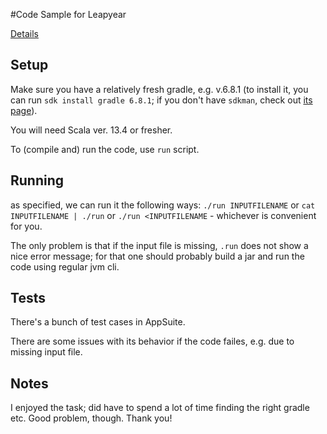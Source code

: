 #Code Sample for Leapyear

[Details](https://leapyear.github.io/soccer-ranking-project/)

## Setup

Make sure you have a relatively fresh gradle, e.g. v.6.8.1 (to install it, you can run `sdk install gradle 6.8.1`; if you don't have `sdkman`, check out [its page](https://sdkman.io/usage)).

You will need Scala ver. 13.4 or fresher.

To (compile and) run the code, use `run` script. 

## Running

as specified, we can run it the following ways:
`./run INPUTFILENAME` or
`cat INPUTFILENAME | ./run` or
`./run <INPUTFILENAME` - whichever is convenient for you.

The only problem is that if the input file is missing, `.run` does not show a nice error message; for that one should probably build a jar and run the code using regular jvm cli.

## Tests
There's a bunch of test cases in AppSuite.

There are some issues with its behavior if the code failes, e.g. due to missing input file.

## Notes
I enjoyed the task; did have to spend a lot of time finding the right gradle etc. Good problem, though. Thank you!